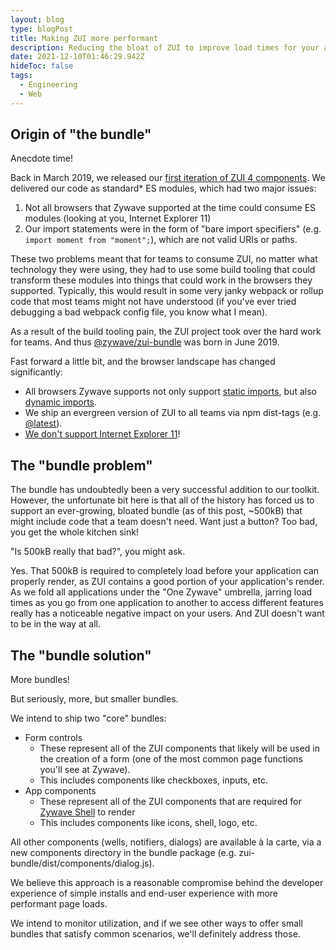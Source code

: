 ```yaml
---
layout: blog
type: blogPost
title: Making ZUI more performant
description: Reducing the bloat of ZUI to improve load times for your apps
date: 2021-12-10T01:46:29.942Z
hideToc: false
tags:
  - Engineering
  - Web
---
```

## Origin of "the bundle"

Anecdote time!

Back in March 2019, we released our [first iteration of ZUI 4 components](https://gitlab.com/zywave/devkit/zui/zui/-/tags/@zywave%2Fzui-components-all@4.0.0). We delivered our code as standard* ES modules, which had two major issues: 

1. Not all browsers that Zywave supported at the time could consume ES modules (looking at you, Internet Explorer 11)
2. Our import statements were in the form of "bare import specifiers" (e.g. `import moment from "moment";`), which are not valid URIs or paths.

These two problems meant that for teams to consume ZUI, no matter what technology they were using, they had to use some build tooling that could transform these modules into things that could work in the browsers they supported. Typically, this would result in some very janky webpack or rollup code that most teams might not have understood (if you've ever tried debugging a bad webpack config file, you know what I mean).

As a result of the build tooling pain, the ZUI project took over the hard work for teams. And thus [@zywave/zui-bundle](https://www.npmjs.com/package/@zywave/zui-bundle/v/4.0.2) was born in June 2019.

Fast forward a little bit, and the browser landscape has changed significantly:
- All browsers Zywave supports not only support [static imports](https://caniuse.com/mdn-javascript_statements_import), but also [dynamic imports](https://caniuse.com/es6-module-dynamic-import).
- We ship an evergreen version of ZUI to all teams via npm dist-tags (e.g. [@latest](https://cdn.zywave.com/@zywave/zui-bundle@latest)). 
- [We don't support Internet Explorer 11](https://support.zywave.com/s/article/Zywave-browser-recommendations)!

## The "bundle problem"
The bundle has undoubtedly been a very successful addition to our toolkit. However, the unfortunate bit here is that all of the history has forced us to support an ever-growing, bloated bundle (as of this post, ~500kB) that might include code that a team doesn't need. Want just a button? Too bad, you get the whole kitchen sink!

"Is 500kB really that bad?", you might ask.  

Yes. That 500kB is required to completely load before your application can properly render, as ZUI contains a good portion of your application's render. As we fold all applications under the "One Zywave" umbrella, jarring load times as you go from one application to another to access different features really has a noticeable negative impact on your users. And ZUI doesn't want to be in the way at all.

## The "bundle solution"
More bundles!

But seriously, more, but smaller bundles.

We intend to ship two "core" bundles:
- Form controls
  - These represent all of the ZUI components that likely will be used in the creation of a form (one of the most common page functions you'll see at Zywave). 
  - This includes components like checkboxes, inputs, etc.
- App components
  - These represent all of the ZUI components that are required for [Zywave Shell](https://booster.zywave.dev/application-framework/components/shell/) to render
  - This includes components like icons, shell, logo, etc.


All other components (wells, notifiers, dialogs) are available à la carte, via a new components directory in the bundle package (e.g. zui-bundle/dist/components/dialog.js).

We believe this approach is a reasonable compromise behind the developer experience of simple installs and end-user experience with more performant page loads.

We intend to monitor utilization, and if we see other ways to offer small bundles that satisfy common scenarios, we'll definitely address those.